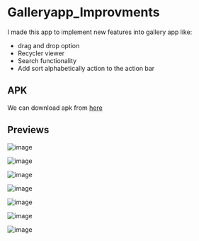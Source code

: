 # Galleryapp_Improvments

I made this app to implement new features into gallery app like:
- drag and drop option
- Recycler viewer
- Search functionality
- Add sort alphabetically action to the action bar


## APK

We can download apk from [here](https://github.com/gauri547/Galleryapp_Improvments/releases/download/v1/app-debug.apk)

## Previews


![image](https://user-images.githubusercontent.com/81371138/118626979-f2e01700-b7e8-11eb-9e54-4bafb230e317.png)

![image](https://user-images.githubusercontent.com/81371138/118628541-51f25b80-b7ea-11eb-818b-298509202e9d.png)

![image](https://user-images.githubusercontent.com/81371138/118628643-6b93a300-b7ea-11eb-8b33-2177d6d6648a.png)


![image](https://user-images.githubusercontent.com/81371138/118627311-3aff3980-b7e9-11eb-9f82-dc50e5f9bc6f.png)

![image](https://user-images.githubusercontent.com/81371138/118627563-77329a00-b7e9-11eb-9ac7-fbaca9262db3.png)

![image](https://user-images.githubusercontent.com/81371138/119925504-39750480-bf93-11eb-8614-62ced9ef9fb4.png)

![image](https://user-images.githubusercontent.com/81371138/119925521-4134a900-bf93-11eb-95fc-6a4a49c0cc36.png)







